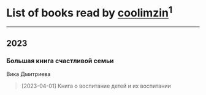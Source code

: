 # List of books read by [coolimzin](https://plus.google.com/u/0/103740865919918334913/)<sup>1</sup>
---

## 2023

### Большая книга счастливой семьи
Вика Дмитриева
> [2023-04-01] Книга о воспитание детей и их воспитании



